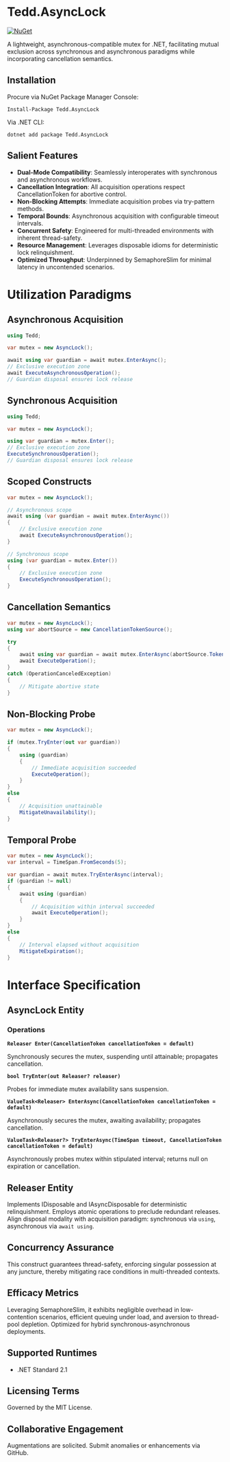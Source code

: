 # Tedd.AsyncLock

[![NuGet](https://img.shields.io/nuget/v/Tedd.AsyncLock.svg)](https://www.nuget.org/packages/Tedd.AsyncLock/)

A lightweight, asynchronous-compatible mutex for .NET, facilitating mutual exclusion across synchronous and asynchronous paradigms while incorporating cancellation semantics.

## Installation

Procure via NuGet Package Manager Console:

```
Install-Package Tedd.AsyncLock
```

Via .NET CLI:

```
dotnet add package Tedd.AsyncLock
```

## Salient Features

- **Dual-Mode Compatibility**: Seamlessly interoperates with synchronous and asynchronous workflows.
- **Cancellation Integration**: All acquisition operations respect CancellationToken for abortive control.
- **Non-Blocking Attempts**: Immediate acquisition probes via try-pattern methods.
- **Temporal Bounds**: Asynchronous acquisition with configurable timeout intervals.
- **Concurrent Safety**: Engineered for multi-threaded environments with inherent thread-safety.
- **Resource Management**: Leverages disposable idioms for deterministic lock relinquishment.
- **Optimized Throughput**: Underpinned by SemaphoreSlim for minimal latency in uncontended scenarios.

# Utilization Paradigms

## Asynchronous Acquisition

```csharp
using Tedd;

var mutex = new AsyncLock();

await using var guardian = await mutex.EnterAsync();
// Exclusive execution zone
await ExecuteAsynchronousOperation();
// Guardian disposal ensures lock release
```

## Synchronous Acquisition

```csharp
using Tedd;

var mutex = new AsyncLock();

using var guardian = mutex.Enter();
// Exclusive execution zone
ExecuteSynchronousOperation();
// Guardian disposal ensures lock release
```

## Scoped Constructs

```csharp
var mutex = new AsyncLock();

// Asynchronous scope
await using (var guardian = await mutex.EnterAsync())
{
    // Exclusive execution zone
    await ExecuteAsynchronousOperation();
}

// Synchronous scope
using (var guardian = mutex.Enter())
{
    // Exclusive execution zone
    ExecuteSynchronousOperation();
}
```

## Cancellation Semantics

```csharp
var mutex = new AsyncLock();
using var abortSource = new CancellationTokenSource();

try
{
    await using var guardian = await mutex.EnterAsync(abortSource.Token);
    await ExecuteOperation();
}
catch (OperationCanceledException)
{
    // Mitigate abortive state
}
```

## Non-Blocking Probe

```csharp
var mutex = new AsyncLock();

if (mutex.TryEnter(out var guardian))
{
    using (guardian)
    {
        // Immediate acquisition succeeded
        ExecuteOperation();
    }
}
else
{
    // Acquisition unattainable
    MitigateUnavailability();
}
```

## Temporal Probe

```csharp
var mutex = new AsyncLock();
var interval = TimeSpan.FromSeconds(5);

var guardian = await mutex.TryEnterAsync(interval);
if (guardian != null)
{
    await using (guardian)
    {
        // Acquisition within interval succeeded
        await ExecuteOperation();
    }
}
else
{
    // Interval elapsed without acquisition
    MitigateExpiration();
}
```

# Interface Specification

## AsyncLock Entity

### Operations

**`Releaser Enter(CancellationToken cancellationToken = default)`**

Synchronously secures the mutex, suspending until attainable; propagates cancellation.

**`bool TryEnter(out Releaser? releaser)`**

Probes for immediate mutex availability sans suspension.

**`ValueTask<Releaser> EnterAsync(CancellationToken cancellationToken = default)`**

Asynchronously secures the mutex, awaiting availability; propagates cancellation.

**`ValueTask<Releaser?> TryEnterAsync(TimeSpan timeout, CancellationToken cancellationToken = default)`**

Asynchronously probes mutex within stipulated interval; returns null on expiration or cancellation.

## Releaser Entity

Implements IDisposable and IAsyncDisposable for deterministic relinquishment. Employs atomic operations to preclude redundant releases. Align disposal modality with acquisition paradigm: synchronous via `using`, asynchronous via `await using`.

## Concurrency Assurance

This construct guarantees thread-safety, enforcing singular possession at any juncture, thereby mitigating race conditions in multi-threaded contexts.

## Efficacy Metrics

Leveraging SemaphoreSlim, it exhibits negligible overhead in low-contention scenarios, efficient queuing under load, and aversion to thread-pool depletion. Optimized for hybrid synchronous-asynchronous deployments.

## Supported Runtimes

- .NET Standard 2.1

## Licensing Terms

Governed by the MIT License.

## Collaborative Engagement

Augmentations are solicited. Submit anomalies or enhancements via GitHub.